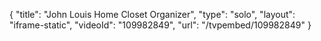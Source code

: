 {
    "title": "John Louis Home Closet Organizer",
    "type": "solo",
    "layout": "iframe-static",
    "videoId": "109982849",
    "url": "\/tvpembed\/109982849"
}